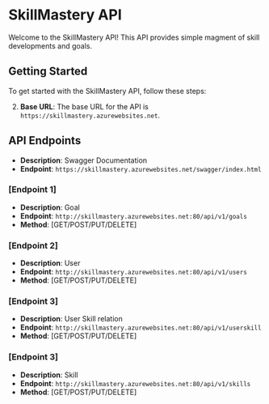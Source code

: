 # SkillMastery API

Welcome to the SkillMastery API! This API provides simple magment of skill developments and goals.

## Getting Started

To get started with the SkillMastery API, follow these steps:



2. **Base URL**: The base URL for the API is `https://skillmastery.azurewebsites.net`.

## API Endpoints


- **Description**: Swagger Documentation
- **Endpoint**: `https://skillmastery.azurewebsites.net/swagger/index.html`




### [Endpoint 1]

- **Description**: Goal
- **Endpoint**: `http://skillmastery.azurewebsites.net:80/api/v1/goals`
- **Method**: [GET/POST/PUT/DELETE]



### [Endpoint 2]

- **Description**: User
- **Endpoint**: `http://skillmastery.azurewebsites.net:80/api/v1/users`
- **Method**: [GET/POST/PUT/DELETE]


### [Endpoint 3]

- **Description**: User Skill relation
- **Endpoint**: `http://skillmastery.azurewebsites.net:80/api/v1/userskill`
- **Method**: [GET/POST/PUT/DELETE]

### [Endpoint 3]

- **Description**: Skill
- **Endpoint**: `http://skillmastery.azurewebsites.net:80/api/v1/skills`
- **Method**: [GET/POST/PUT/DELETE]


